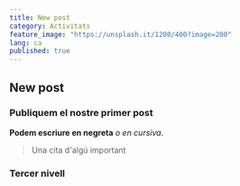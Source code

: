 ```yaml
---
title: New post
category: Activitats
feature_image: "https://unsplash.it/1200/400?image=200"
lang: ca
published: true
---
```


## New post
### Publiquem el nostre primer post

**Podem escriure en negreta** *o en cursiva*.

> Una cita d'algú important

### Tercer nivell
